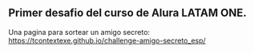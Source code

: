 Primer desafio del curso de Alura LATAM ONE.
---
Una pagina para sortear un amigo secreto:
https://tcontextexe.github.io/challenge-amigo-secreto_esp/

